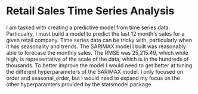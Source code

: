 # Retail Sales Time Series Analysis
I am tasked with creating a predictive model from time series data. Particualry, I must build a model to predict the last 12 month's sales for a given retail company. Time series data can be tricky with, particularly when it has seasonality and trends. 
The SARIMAX model I built was reasonably able to forecase the monthly sales. The RMSE was 25,215.49, which while high, is representative of the scale of the data, which is in the hundreds of thousands. To better improve the model I would need to get better at tuning the different hyperparameters of the SARIMAX model. I only focused on order and seasonal_order, but I would need to expand my focus on the other hyperparamters provided by the statsmodel package. 
